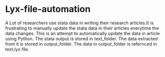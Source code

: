 # Lyx-file-automation

A Lot of researchers use stata data in writing their research articles.It is frustrating to manually update the stata data in their 
articles everytime the data changes.
This is an attempt to automatically update the data in article using Python.
The stata output is stored in text_folder.
The data extracted from it is stored in output_folder.
The data in output_folder is refernced in text.lyx file.

